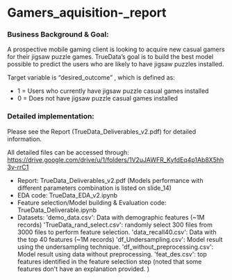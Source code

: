 # Gamers_aquisition-_report

### Business Background & Goal:
A prospective mobile gaming client is looking to acquire new casual gamers for their jigsaw puzzle games.
TrueData’s goal is to build the best model possible to predict the users who are likely to have jigsaw puzzles installed.

Target variable is “desired_outcome” , which is defined as:
- 1 = Users who currently have jigsaw puzzle casual games installed
- 0 = Does not have jigsaw puzzle casual games installed

### Detailed implementation:

Please see the Report (TrueData_Deliverables_v2.pdf) for detailed information.

All detailed files can be accessed through: 
https://drive.google.com/drive/u/1/folders/1V2uJAWFR_KyfdEq4p1Ab8X5hh3v-rrC1

- Report: TrueData_Deliverables_v2.pdf (Models performance with different parameters combination is listed on slide_14)
- EDA code: TrueData_EDA_v2.ipynb
- Feature selection/Model building & Evaluation code: TrueData_Deliverable.ipynb
- Datasets: 
'demo_data.csv': Data with demographic features (~1M records)
'TrueData_rand_select.csv': randomly select 300 files from 3000 files to perform feature selection.
'data_recall40.csv': Data with the top 40 features (~1M records)
'df_Undersampling.csv': Model result using the undersampling technique.
'df_without_preprocessing.csv': Model result using data without preprocessing.
'feat_des.csv': top features identified in the feature selection step (noted that some features don't have an explanation provided. )
